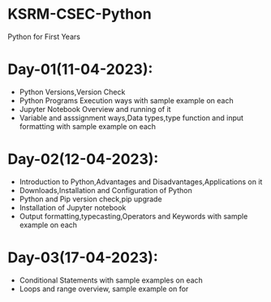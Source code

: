 # KSRM-CSEC-Python
Python for First Years

# Day-01(11-04-2023):
  - Python Versions,Version Check
  - Python Programs Execution ways with sample example on each
  - Jupyter Notebook Overview and running of it
  - Variable and asssignment ways,Data types,type function and input formatting with sample example on each

# Day-02(12-04-2023):
  - Introduction to Python,Advantages and Disadvantages,Applications on it
  - Downloads,Installation and Configuration of Python
  - Python and Pip version check,pip upgrade
  - Installation of Jupyter notebook
  - Output formatting,typecasting,Operators and Keywords with sample example on each

# Day-03(17-04-2023):
  - Conditional Statements with sample examples on each
  - Loops and range overview, sample example on for
